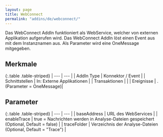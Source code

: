 ```yaml
---
layout: page
title: WebConnect
permalink: "addins/de/webconnect/"
---
```

 

Das WebConnect AddIn funktioniert als WebService, welcher von externen Applikation aufgerufen wird. 
Das WebConnect AddIn löst einen Event aus mit dem Instanznamen aus. Als Parameter wird eine OneMessage mitgegeben.

## Merkmale

{:.table .table-striped}
| --- | --- |
| AddIn Type | Konnektor / Event |
| Schnittstellen | In: Externe Applikationen |
| Transaktionen |  |
| Ereignisse | <Instanz>.<service> (Parameter = OneMessage)|


## Parameter

{:.table .table-striped}
| --- | --- |
| baseAddress | URL des WebServices |
| enableTrace | true = Nachrichten werden in Analyse-Dateien gespeichert (Optional, Default = false) |
| traceFolder | Verzeichnis der Analyse-Dateien (Optional, Default = "Trace") |


<!-- 
## Anwendungsbeispiele 

ToDo
-->

